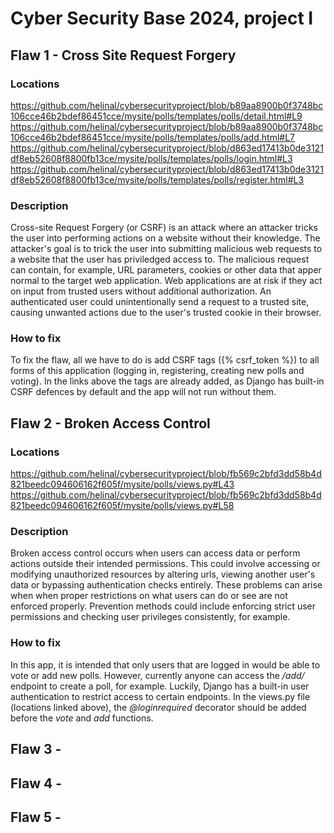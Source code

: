 # Cyber Security Base 2024, project I

## Flaw 1 - Cross Site Request Forgery

### Locations

https://github.com/helinal/cybersecurityproject/blob/b89aa8900b0f3748bc106cce46b2bdef86451cce/mysite/polls/templates/polls/detail.html#L9
https://github.com/helinal/cybersecurityproject/blob/b89aa8900b0f3748bc106cce46b2bdef86451cce/mysite/polls/templates/polls/add.html#L7
https://github.com/helinal/cybersecurityproject/blob/d863ed17413b0de3121df8eb52608f8800fb13ce/mysite/polls/templates/polls/login.html#L3
https://github.com/helinal/cybersecurityproject/blob/d863ed17413b0de3121df8eb52608f8800fb13ce/mysite/polls/templates/polls/register.html#L3

### Description

Cross-site Request Forgery (or CSRF) is an attack where an attacker tricks the user into performing actions on a website without their knowledge. The attacker's goal is to trick the user into submitting malicious web requests to a website that the user has priviledged access to. 
The malicious request can contain, for example, URL parameters, cookies or other data that apper normal to the target web application. Web applications are at risk if they act on input from trusted users without additional authorization. An authenticated user could unintentionally send a request to a trusted site, causing unwanted actions due to the user's trusted cookie in their browser.

### How to fix

To fix the flaw, all we have to do is add CSRF tags ({% csrf_token %}) to all forms of this application (logging in, registering, creating new polls and voting). In the links above the tags are already added, as Django has built-in CSRF defences by default and the app will not run without them.


## Flaw 2 - Broken Access Control

### Locations

https://github.com/helinal/cybersecurityproject/blob/fb569c2bfd3dd58b4d821beedc094606162f605f/mysite/polls/views.py#L43
https://github.com/helinal/cybersecurityproject/blob/fb569c2bfd3dd58b4d821beedc094606162f605f/mysite/polls/views.py#L58

### Description

Broken access control occurs when users can access data or perform actions outside their intended permissions. This could involve accessing or modifying unauthorized resources by altering urls, viewing  another user's data or bypassing authentication checks entirely. These problems can arise when when proper restrictions on what users can do or see are not enforced properly. Prevention methods could include enforcing strict user permissions and checking user privileges consistently, for example.

### How to fix

In this app, it is intended that only users that are logged in would be able to vote or add new polls. However, currently anyone can access the */add/* endpoint to create a poll, for example.
Luckily, Django has a built-in user authentication to restrict access to certain endpoints. In the views.py file (locations linked above), the *@loginrequired* decorator should be added before the *vote* and *add* functions.


## Flaw 3 -

## Flaw 4 -

## Flaw 5 -
